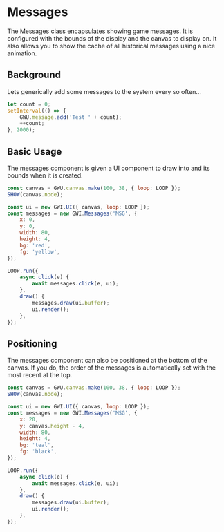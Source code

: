 # Messages

The Messages class encapsulates showing game messages. It is configured with the bounds of the display and the canvas to display on. It also allows you to show the cache of all historical messages using a nice animation.

## Background

Lets generically add some messages to the system every so often...

```js
let count = 0;
setInterval(() => {
    GWU.message.add('Test ' + count);
    ++count;
}, 2000);
```

## Basic Usage

The messages component is given a UI component to draw into and its bounds when it is created.

```js
const canvas = GWU.canvas.make(100, 38, { loop: LOOP });
SHOW(canvas.node);

const ui = new GWI.UI({ canvas, loop: LOOP });
const messages = new GWI.Messages('MSG', {
    x: 0,
    y: 0,
    width: 80,
    height: 4,
    bg: 'red',
    fg: 'yellow',
});

LOOP.run({
    async click(e) {
        await messages.click(e, ui);
    },
    draw() {
        messages.draw(ui.buffer);
        ui.render();
    },
});
```

## Positioning

The messages component can also be positioned at the bottom of the canvas. If you do, the order of the messages is automatically set with the most recent at the top.

```js
const canvas = GWU.canvas.make(100, 38, { loop: LOOP });
SHOW(canvas.node);

const ui = new GWI.UI({ canvas, loop: LOOP });
const messages = new GWI.Messages('MSG', {
    x: 20,
    y: canvas.height - 4,
    width: 80,
    height: 4,
    bg: 'teal',
    fg: 'black',
});

LOOP.run({
    async click(e) {
        await messages.click(e, ui);
    },
    draw() {
        messages.draw(ui.buffer);
        ui.render();
    },
});
```
